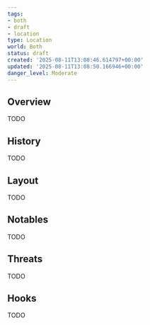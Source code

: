 ```yaml
---
tags:
- both
- draft
- location
type: Location
world: Both
status: draft
created: '2025-08-11T13:08:46.614797+00:00'
updated: '2025-08-11T13:08:50.166946+00:00'
danger_level: Moderate
---
```



## Overview

TODO
## History

TODO
## Layout

TODO
## Notables

TODO
## Threats

TODO
## Hooks

TODO
